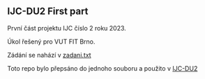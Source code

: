 ## IJC-DU2 First part

První část projektu IJC číslo 2 roku 2023.

Úkol řešený pro VUT FIT Brno.

Zádání se nahází v [zadani.txt](https://github.com/Frank3r/IJCDU2-1/blob/master/zadani.txt)

Toto repo bylo přepsáno do jednoho souboru a použito v [IJC-DU2](https://github.com/Frank3r/IJCDU2)
